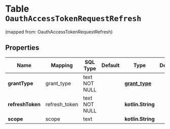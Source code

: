 
# Table `OauthAccessTokenRequestRefresh`
(mapped from: OauthAccessTokenRequestRefresh)

## Properties
Name | Mapping | SQL Type | Default | Type | Description | Notes
---- | ------- | -------- | ------- | ---- | ----------- | -----
**grantType** | grant_type | text NOT NULL |  | [**grant_type**](#GrantType) |  | 
**refreshToken** | refresh_token | text NOT NULL |  | **kotlin.String** |  | 
**scope** | scope | text |  | **kotlin.String** |  |  [optional]





